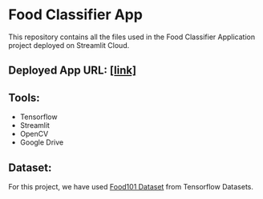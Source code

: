 # Food Classifier App
This repository contains all the files used in the Food Classifier Application project deployed on Streamlit Cloud.

## Deployed App URL: [[link]]("https://alihussainia-food-classifier-app-streamlit-app-25nf4f.streamlitapp.com/")

## Tools:
- Tensorflow
- Streamlit
- OpenCV
- Google Drive

## Dataset:
For this project, we have used [Food101 Dataset]("https://www.tensorflow.org/datasets/catalog/food101") from Tensorflow Datasets.
